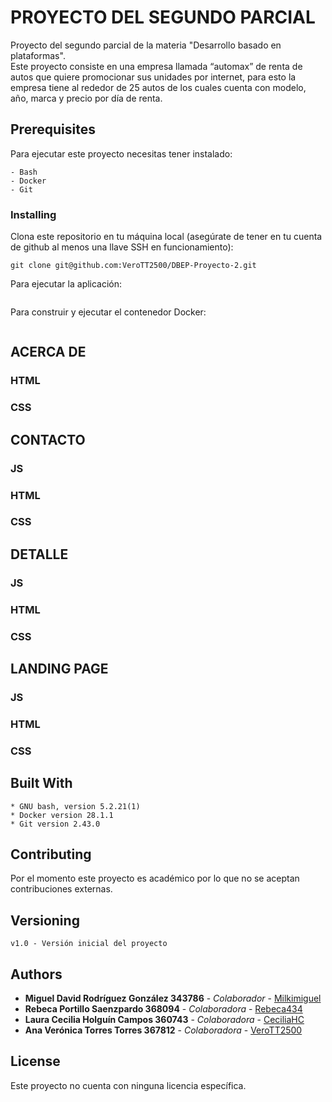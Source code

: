 # PROYECTO DEL SEGUNDO PARCIAL
Proyecto del segundo parcial de la materia "Desarrollo basado en plataformas".  
Este proyecto consiste en una empresa llamada “automax” de renta de autos que quiere promocionar sus unidades por internet, para esto la empresa tiene al rededor de 25 autos de los cuales cuenta con modelo, año, marca y precio por día de renta.  
## Prerequisites
Para ejecutar este proyecto necesitas tener instalado:
```
- Bash
- Docker
- Git
```
### Installing
Clona este repositorio en tu máquina local (asegúrate de tener en tu cuenta de github al menos una llave SSH en funcionamiento):
```
git clone git@github.com:VeroTT2500/DBEP-Proyecto-2.git
```
Para ejecutar la aplicación:
```

```
Para construir y ejecutar el contenedor Docker:
```

```
## ACERCA DE
### HTML
### CSS
## CONTACTO
### JS
### HTML
### CSS
## DETALLE
### JS
### HTML
### CSS
## LANDING PAGE
### JS
### HTML
### CSS
## Built With
```
* GNU bash, version 5.2.21(1)
* Docker version 28.1.1
* Git version 2.43.0
```
## Contributing
Por el momento este proyecto es académico por lo que no se aceptan contribuciones externas.
## Versioning
```
v1.0 - Versión inicial del proyecto
```
## Authors
* **Miguel David Rodríguez González 343786** - *Colaborador* - [Milkimiguel](https://github.com/Milkimiguel)
* **Rebeca Portillo Saenzpardo 368094** - *Colaboradora* - [Rebeca434](https://github.com/Rebeca434)
* **Laura Cecilia Holguín Campos 360743** - *Colaboradora* - [CeciliaHC](https://github.com/CeciliaHC)
* **Ana Verónica Torres Torres 367812** - *Colaboradora* - [VeroTT2500](https://github.com/VeroTT2500)
## License
Este proyecto no cuenta con ninguna licencia específica.
